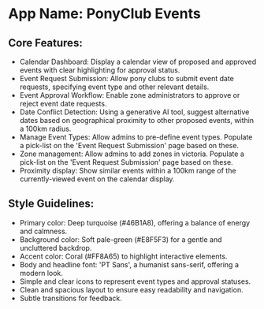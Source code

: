 # **App Name**: PonyClub Events

## Core Features:

- Calendar Dashboard: Display a calendar view of proposed and approved events with clear highlighting for approval status.
- Event Request Submission: Allow pony clubs to submit event date requests, specifying event type and other relevant details.
- Event Approval Workflow: Enable zone administrators to approve or reject event date requests.
- Date Conflict Detection: Using a generative AI tool, suggest alternative dates based on geographical proximity to other proposed events, within a 100km radius.
- Manage Event Types: Allow admins to pre-define event types. Populate a pick-list on the 'Event Request Submission' page based on these.
- Zone management: Allow admins to add zones in victoria. Populate a pick-list on the 'Event Request Submission' page based on these.
- Proximity display: Show similar events within a 100km range of the currently-viewed event on the calendar display.

## Style Guidelines:

- Primary color: Deep turquoise (#46B1A8), offering a balance of energy and calmness.
- Background color: Soft pale-green (#E8F5F3) for a gentle and uncluttered backdrop.
- Accent color: Coral (#FF8A65) to highlight interactive elements.
- Body and headline font: 'PT Sans', a humanist sans-serif, offering a modern look.
- Simple and clear icons to represent event types and approval statuses.
- Clean and spacious layout to ensure easy readability and navigation.
- Subtle transitions for feedback.